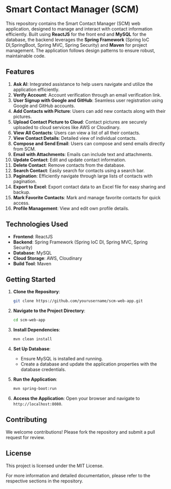 # Smart Contact Manager (SCM)

This repository contains the Smart Contact Manager (SCM) web application, designed to manage and interact with contact information efficiently. Built using **ReactJS** for the front end and **MySQL** for the database, the backend leverages the **Spring Framework** (Spring IoC DI,SpringBoot, Spring MVC, Spring Security) and **Maven** for project management. The application follows design patterns to ensure robust, maintainable code.

## Features

1. **Ask Al**: Integrated assistance to help users navigate and utilize the application efficiently.
2. **Verify Account**: Account verification through an email verification link.
3. **User Signup with Google and GitHub**: Seamless user registration using Google and GitHub accounts.
4. **Add Contacts with Picture**: Users can add new contacts along with their pictures.
5. **Upload Contact Picture to Cloud**: Contact pictures are securely uploaded to cloud services like AWS or Cloudinary.
6. **View All Contacts**: Users can view a list of all their contacts.
7. **View Contact Details**: Detailed view of individual contacts.
8. **Compose and Send Email**: Users can compose and send emails directly from SCM.
9. **Email with Attachments**: Emails can include text and attachments.
10. **Update Contact**: Edit and update contact information.
11. **Delete Contact**: Remove contacts from the database.
12. **Search Contact**: Easily search for contacts using a search bar.
13. **Pagination**: Efficiently navigate through large lists of contacts with pagination.
14. **Export to Excel**: Export contact data to an Excel file for easy sharing and backup.
15. **Mark Favorite Contacts**: Mark and manage favorite contacts for quick access.
16. **Profile Management**: View and edit own profile details.

## Technologies Used

- **Frontend**: ReactJS
- **Backend**: Spring Framework (Spring IoC DI, Spring MVC, Spring Security)
- **Database**: MySQL
- **Cloud Storage**: AWS, Cloudinary
- **Build Tool**: Maven

## Getting Started

1. **Clone the Repository**:
   ```sh
   git clone https://github.com/yourusername/scm-web-app.git
   ```

2. **Navigate to the Project Directory**:
   ```sh
   cd scm-web-app
   ```

3. **Install Dependencies**:
   ```sh
   mvn clean install
   ```

4. **Set Up Database**:
   - Ensure MySQL is installed and running.
   - Create a database and update the application properties with the database credentials.

5. **Run the Application**:
   ```sh
   mvn spring-boot:run
   ```

6. **Access the Application**:
   Open your browser and navigate to `http://localhost:8080`.

## Contributing

We welcome contributions! Please fork the repository and submit a pull request for review.

## License

This project is licensed under the MIT License.

For more information and detailed documentation, please refer to the respective sections in the repository.
